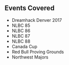 ## Events Covered
- Dreamhack Denver 2017
- NLBC 85
- NLBC 86
- NLBC 87
- NLBC 88
- Canada Cup
- Red Bull Proving Grounds
- Northwest Majors